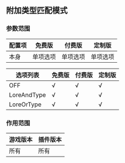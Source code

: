 ## 附加类型匹配模式

### 参数范围

| 配置项 | 免费版  | 付费版  | 定制版  |
|-----|------|------|------|
| 本身  | 单项选项 | 单项选项 | 单项选项 |

| 选项列表        | 免费版 | 付费版 | 定制版 |
|-------------|-----|-----|-----|
| OFF         | √   | √   | √   |
| LoreAndType | √   | √   | √   |
| LoreOrType  | √   | √   | √   |

### 作用范围

| 游戏版本 | 插件版本 |
|------|------|
| 所有   | 所有   |

